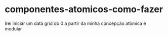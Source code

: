 # componentes-atomicos-como-fazer
Irei iniciar um data grid do 0 a partir da minha concepção atômica e modular
